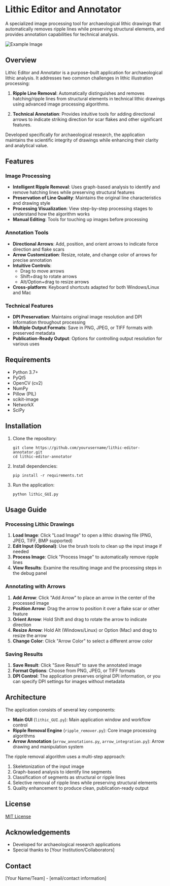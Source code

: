 # Lithic Editor and Annotator

A specialized image processing tool for archaeological lithic drawings that automatically removes ripple lines while preserving structural elements, and provides annotation capabilities for technical analysis.

![Example Image](docs/example.png)

## Overview

Lithic Editor and Annotator is a purpose-built application for archaeological lithic analysis. It addresses two common challenges in lithic illustration processing:

1. **Ripple Line Removal**: Automatically distinguishes and removes hatching/ripple lines from structural elements in technical lithic drawings using advanced image processing algorithms.

2. **Technical Annotation**: Provides intuitive tools for adding directional arrows to indicate striking direction for scar flakes and other significant features.

Developed specifically for archaeological research, the application maintains the scientific integrity of drawings while enhancing their clarity and analytical value.

## Features

### Image Processing

- **Intelligent Ripple Removal**: Uses graph-based analysis to identify and remove hatching lines while preserving structural features
- **Preservation of Line Quality**: Maintains the original line characteristics and drawing style
- **Processing Visualization**: View step-by-step processing stages to understand how the algorithm works
- **Manual Editing**: Tools for touching up images before processing

### Annotation Tools

- **Directional Arrows**: Add, position, and orient arrows to indicate force direction and flake scars
- **Arrow Customization**: Resize, rotate, and change color of arrows for precise annotation
- **Intuitive Controls**: 
  - Drag to move arrows
  - Shift+drag to rotate arrows
  - Alt/Option+drag to resize arrows
- **Cross-platform**: Keyboard shortcuts adapted for both Windows/Linux and Mac

### Technical Features

- **DPI Preservation**: Maintains original image resolution and DPI information throughout processing
- **Multiple Output Formats**: Save in PNG, JPEG, or TIFF formats with preserved metadata
- **Publication-Ready Output**: Options for controlling output resolution for various uses

## Requirements

- Python 3.7+
- PyQt5
- OpenCV (cv2)
- NumPy
- Pillow (PIL)
- scikit-image
- NetworkX
- SciPy

## Installation

1. Clone the repository:
   ```
   git clone https://github.com/yourusername/lithic-editor-annotator.git
   cd lithic-editor-annotator
   ```

2. Install dependencies:
   ```
   pip install -r requirements.txt
   ```

3. Run the application:
   ```
   python lithic_GUI.py
   ```

## Usage Guide

### Processing Lithic Drawings

1. **Load Image**: Click "Load Image" to open a lithic drawing file (PNG, JPEG, TIFF, BMP supported)
2. **Edit Input (Optional)**: Use the brush tools to clean up the input image if needed
3. **Process Image**: Click "Process Image" to automatically remove ripple lines
4. **View Results**: Examine the resulting image and the processing steps in the debug panel

### Annotating with Arrows

1. **Add Arrow**: Click "Add Arrow" to place an arrow in the center of the processed image
2. **Position Arrow**: Drag the arrow to position it over a flake scar or other feature
3. **Orient Arrow**: Hold Shift and drag to rotate the arrow to indicate direction
4. **Resize Arrow**: Hold Alt (Windows/Linux) or Option (Mac) and drag to resize the arrow
5. **Change Color**: Click "Arrow Color" to select a different arrow color

### Saving Results

1. **Save Result**: Click "Save Result" to save the annotated image
2. **Format Options**: Choose from PNG, JPEG, or TIFF formats
3. **DPI Control**: The application preserves original DPI information, or you can specify DPI settings for images without metadata

## Architecture

The application consists of several key components:

- **Main GUI** (`lithic_GUI.py`): Main application window and workflow control
- **Ripple Removal Engine** (`ripple_remover.py`): Core image processing algorithms
- **Arrow Annotation** (`arrow_annotations.py`, `arrow_integration.py`): Arrow drawing and manipulation system

The ripple removal algorithm uses a multi-step approach:
1. Skeletonization of the input image
2. Graph-based analysis to identify line segments
3. Classification of segments as structural or ripple lines
4. Selective removal of ripple lines while preserving structural elements
5. Quality enhancement to produce clean, publication-ready output

## License

[MIT License](LICENSE)

## Acknowledgements

- Developed for archaeological research applications
- Special thanks to [Your Institution/Collaborators]

## Contact

[Your Name/Team] - [email/contact information]